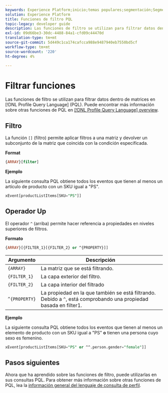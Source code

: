 ```yaml
---
keywords: Experience Platform;inicio;temas populares;segmentación;Segmentación;Servicio de segmentación;pql;PQL;Idioma de consulta de perfil;funciones de filtro;filtro;
solution: Experience Platform
title: Funciones de filtro PQL
topic-legacy: developer guide
description: Las funciones de filtro se utilizan para filtrar datos dentro de matrices en el lenguaje de consulta de perfil (PQL).
exl-id: 09d66be3-30dc-4488-84a1-cfd09c44470d
translation-type: tm+mt
source-git-commit: 5d449c1ca174cafcca988e9487940eb7550bd5cf
workflow-type: tm+mt
source-wordcount: '220'
ht-degree: 4%

---
```


# Filtrar funciones

Las funciones de filtro se utilizan para filtrar datos dentro de matrices en [!DNL Profile Query Language] (PQL). Puede encontrar más información sobre otras funciones de PQL en [[!DNL Profile Query Language] overview](./overview.md).

## Filtro

La función `[]` (filtro) permite aplicar filtros a una matriz y devolver un subconjunto de la matriz que coincida con la condición especificada.

**Format**

```sql
{ARRAY}[filter]
```

**Ejemplo**

La siguiente consulta PQL obtiene todos los eventos que tienen al menos un artículo de producto con un SKU igual a &quot;PS&quot;.

```sql
xEvent[productListItems[SKU="PS"]]
```

## Operador Up

El operador `^` (arriba) permite hacer referencia a propiedades en niveles superiores de filtros.

**Formato**

```sql
{ARRAY}[{FILTER_1}[{FILTER_2} or ^{PROPERTY}]]
```

| Argumento | Descripción |
| -------- | ----------- |
| `{ARRAY}` | La matriz que se está filtrando. |
| `{FILTER_1}` | La capa exterior del filtro. |
| `{FILTER_2}` | La capa interior del filtrado |
| `^{PROPERTY}` | La propiedad en la que también se está filtrando. Debido a `^`, está comprobando una propiedad basada en filter1. |

**Ejemplo**

La siguiente consulta PQL obtiene todos los eventos que tienen al menos un elemento de producto con un SKU igual a &quot;PS&quot; **o** tienen una persona cuyo sexo es femenino.

```sql
xEvent[productListItems[SKU="PS" or ^^.person.gender="female"]]
```

## Pasos siguientes

Ahora que ha aprendido sobre las funciones de filtro, puede utilizarlas en sus consultas PQL. Para obtener más información sobre otras funciones de PQL, lea la [información general del lenguaje de consulta de perfil](./overview.md).
